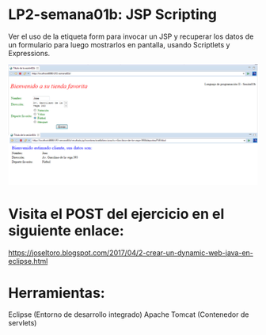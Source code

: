 # LP2-semana01b: JSP Scripting

Ver el uso de la etiqueta form para invocar un JSP y recuperar los datos de un formulario para luego mostrarlos en pantalla, usando Scriptlets y Expressions.

![](https://raw.githubusercontent.com/ctec105/LP2-semana01b/master/image.png)

# Visita el POST del ejercicio en el siguiente enlace:
https://joseltoro.blogspot.com/2017/04/2-crear-un-dynamic-web-java-en-eclipse.html

# Herramientas:
Eclipse (Entorno de desarrollo integrado)
Apache Tomcat (Contenedor de servlets)